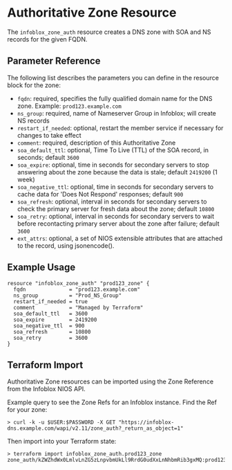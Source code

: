 # Authoritative Zone Resource

The `infoblox_zone_auth` resource creates a DNS zone with SOA and NS records for the given FQDN.

## Parameter Reference

The following list describes the parameters you can define in the resource block for the zone:

* `fqdn`: required, specifies the fully qualified domain name for the DNS zone. Example: `prod123.example.com`
* `ns_group`: required, name of Nameserver Group in Infoblox; will create NS records
* `restart_if_needed`: optional, restart the member service if necessary for changes to take effect
* `comment`: required, description of this Authoritative Zone
* `soa_default_ttl`: optional, Time To Live (TTL) of the SOA record, in seconds; default `3600`
* `soa_expire`: optional, time in seconds for secondary servers to stop answering about the zone because the data is stale; default `2419200` (1 week)
* `soa_negative_ttl`: optional, time in seconds for secondary servers to cache data for 'Does Not Respond' responses; default `900`
* `soa_refresh`: optional, interval in seconds for secondary servers to check the primary server for fresh data about the zone; default `10800`
* `soa_retry`: optional, interval in seconds for secondary servers to wait before recontacting primary server about the zone after failure; default `3600`
* `ext_attrs`: optional, a set of NIOS extensible attributes that are attached to the record, using jsonencode().

## Example Usage

```hcl
resource "infoblox_zone_auth" "prod123_zone" {
  fqdn              = "prod123.example.com"
  ns_group          = "Prod_NS_Group"
  restart_if_needed = true
  comment           = "Managed by Terraform"
  soa_default_ttl   = 3600
  soa_expire        = 2419200
  soa_negative_ttl  = 900
  soa_refresh       = 10800
  soa_retry         = 3600
}
```

## Terraform Import

Authoritative Zone resources can be imported using the Zone Reference from the Infoblox NIOS API.

Example query to see the Zone Refs for an Infoblox instance. Find the Ref for your zone:

```
> curl -k -u $USER:$PASSWORD -X GET "https://infoblox-dns.example.com/wapi/v2.11/zone_auth?_return_as_object=1"
```

Then import into your Terraform state:

```
> terraform import infoblox_zone_auth.prod123_zone zone_auth/kZWZhdWx0LmlvLnZG5zLnpvbmUkLl9RrdG0udXxLnNhbmRib3gxMQ:prod123.example.com/default
```